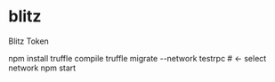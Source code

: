 # blitz
Blitz Token

npm install 
truffle compile
truffle migrate --network testrpc  # <- select network
npm start